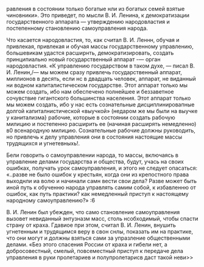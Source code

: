 равления в состоянии только богатые нли из богатых семей взятые чиновники». Это приведет, по мысли В. И. Ленина, к демократизации государственного аппарата — утверждению народовластия и постепенному становлению самоуправления народа.

Что касается народовластия, то, как считал В. И. Леннн, обучая и привлекая, привлекая и обучая массы государственному управлению, большевикам удастся расширнть, демократизировать, создать принципиально новый государственный аппарат -— орган народовластия. «К управлению государством в таком духе, — писал В. И. Ленин,/— мы можем сразу привлечь государственный аппарат, миллионов в десять, если нс в двадцать человек, аппарат, не виданный ни водном капиталистическом государстве. Этот аппарат только мы можем создать, ибо нам обеспечено полнейшее и беззаветное сочувствие гигантского большинства населения. Этот аппарат только мы можем создать, ибо у нас есть сознательные дисциплинировапные долгой капиталнистической «выучкой» (недаром же мы были на выучке у канитализма} рабочие, которые в состоянии создать рабочую милицию и постепенно расширить ее (начиная расширять немедленно) в0 всенародную милицию. Сознательные рабочие должны руководить, но привлечь к делу управления они в состояния настоящие массы трудящихся и угнетевныхь!.

Бели говорить о самоуправлении народа, то массы, включаясь в управление делами государства и общества, будут, учась на своих ошибках, получать урок самоуправления, и этого не следует опасаться: «..разве не было ошибок у крестьян, когда они из крепостного права выходнли иа волю и начинали самн вести свои дела? Разве может быть иной путь к обученню народа управлять самим собой, к избавленню от ошибок, как путь практики? как немедленный приступ к настоящему народному самоуправлению?» :6

В. И. Ленин был убежден, что само становление самоуправления вызовет невиданный энтузназм масс, столь нсобходимый, чтобы спасти страну от краха. Гдавиое при этом, считал В. И. Ленин, внушить угнетенным и трудящимся веру в свон снлы, показать им на практике, что они могут и должны взяться сами за упразление общественными делами. «Без этого спасения России от краха и гибели нет, а добросовестный, смелый, повсеместный приступ к передаче дела управления в руки пролетариев и полупролетарисв даст такой неви>>
